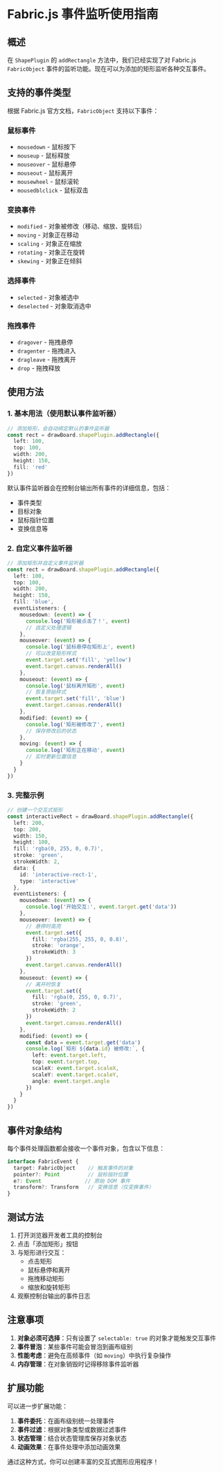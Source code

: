 # Fabric.js 事件监听使用指南

## 概述

在 `ShapePlugin` 的 `addRectangle` 方法中，我们已经实现了对 Fabric.js `FabricObject` 事件的监听功能。现在可以为添加的矩形监听各种交互事件。

## 支持的事件类型

根据 Fabric.js 官方文档，`FabricObject` 支持以下事件：

### 鼠标事件
- `mousedown` - 鼠标按下
- `mouseup` - 鼠标释放
- `mouseover` - 鼠标悬停
- `mouseout` - 鼠标离开
- `mousewheel` - 鼠标滚轮
- `mousedblclick` - 鼠标双击

### 变换事件
- `modified` - 对象被修改（移动、缩放、旋转后）
- `moving` - 对象正在移动
- `scaling` - 对象正在缩放
- `rotating` - 对象正在旋转
- `skewing` - 对象正在倾斜

### 选择事件
- `selected` - 对象被选中
- `deselected` - 对象取消选中

### 拖拽事件
- `dragover` - 拖拽悬停
- `dragenter` - 拖拽进入
- `dragleave` - 拖拽离开
- `drop` - 拖拽释放

## 使用方法

### 1. 基本用法（使用默认事件监听器）

```typescript
// 添加矩形，会自动绑定默认的事件监听器
const rect = drawBoard.shapePlugin.addRectangle({
  left: 100,
  top: 100,
  width: 200,
  height: 150,
  fill: 'red'
})
```

默认事件监听器会在控制台输出所有事件的详细信息，包括：
- 事件类型
- 目标对象
- 鼠标指针位置
- 变换信息等

### 2. 自定义事件监听器

```typescript
// 添加矩形并自定义事件监听器
const rect = drawBoard.shapePlugin.addRectangle({
  left: 100,
  top: 100,
  width: 200,
  height: 150,
  fill: 'blue',
  eventListeners: {
    mousedown: (event) => {
      console.log('矩形被点击了！', event)
      // 自定义处理逻辑
    },
    mouseover: (event) => {
      console.log('鼠标悬停在矩形上', event)
      // 可以改变矩形样式
      event.target.set('fill', 'yellow')
      event.target.canvas.renderAll()
    },
    mouseout: (event) => {
      console.log('鼠标离开矩形', event)
      // 恢复原始样式
      event.target.set('fill', 'blue')
      event.target.canvas.renderAll()
    },
    modified: (event) => {
      console.log('矩形被修改了', event)
      // 保存修改后的状态
    },
    moving: (event) => {
      console.log('矩形正在移动', event)
      // 实时更新位置信息
    }
  }
})
```

### 3. 完整示例

```typescript
// 创建一个交互式矩形
const interactiveRect = drawBoard.shapePlugin.addRectangle({
  left: 200,
  top: 200,
  width: 150,
  height: 100,
  fill: 'rgba(0, 255, 0, 0.7)',
  stroke: 'green',
  strokeWidth: 2,
  data: {
    id: 'interactive-rect-1',
    type: 'interactive'
  },
  eventListeners: {
    mousedown: (event) => {
      console.log('开始交互:', event.target.get('data'))
    },
    mouseover: (event) => {
      // 悬停时高亮
      event.target.set({
        fill: 'rgba(255, 255, 0, 0.8)',
        stroke: 'orange',
        strokeWidth: 3
      })
      event.target.canvas.renderAll()
    },
    mouseout: (event) => {
      // 离开时恢复
      event.target.set({
        fill: 'rgba(0, 255, 0, 0.7)',
        stroke: 'green',
        strokeWidth: 2
      })
      event.target.canvas.renderAll()
    },
    modified: (event) => {
      const data = event.target.get('data')
      console.log(`矩形 ${data.id} 被修改:`, {
        left: event.target.left,
        top: event.target.top,
        scaleX: event.target.scaleX,
        scaleY: event.target.scaleY,
        angle: event.target.angle
      })
    }
  }
})
```

## 事件对象结构

每个事件处理函数都会接收一个事件对象，包含以下信息：

```typescript
interface FabricEvent {
  target: FabricObject    // 触发事件的对象
  pointer?: Point         // 鼠标指针位置
  e?: Event              // 原始 DOM 事件
  transform?: Transform   // 变换信息（仅变换事件）
}
```

## 测试方法

1. 打开浏览器开发者工具的控制台
2. 点击「添加矩形」按钮
3. 与矩形进行交互：
   - 点击矩形
   - 鼠标悬停和离开
   - 拖拽移动矩形
   - 缩放和旋转矩形
4. 观察控制台输出的事件日志

## 注意事项

1. **对象必须可选择**：只有设置了 `selectable: true` 的对象才能触发交互事件
2. **事件冒泡**：某些事件可能会冒泡到画布级别
3. **性能考虑**：避免在高频事件（如 `moving`）中执行复杂操作
4. **内存管理**：在对象销毁时记得移除事件监听器

## 扩展功能

可以进一步扩展功能：

1. **事件委托**：在画布级别统一处理事件
2. **事件过滤**：根据对象类型或数据过滤事件
3. **状态管理**：结合状态管理库保存对象状态
4. **动画效果**：在事件处理中添加动画效果

通过这种方式，你可以创建丰富的交互式图形应用程序！